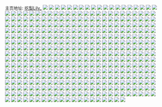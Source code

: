主页地址: [吃梨Lily_](https://weibo.com/u/5214652049) 
![](https://wx4.sinaimg.cn/mw2000/005GU9d7ly1h9n0moajytj31kh23b1kx.jpg) 
![](https://wx4.sinaimg.cn/mw2000/005GU9d7ly1h9a91x3fl9j30n01ds14e.jpg) 
![](https://wx4.sinaimg.cn/mw2000/005GU9d7ly1h9f2stpzrdj31400u0guq.jpg) 
![](https://wx4.sinaimg.cn/mw2000/005GU9d7ly1h9f2wogahkj30mz0cpn13.jpg) 
![](https://wx4.sinaimg.cn/mw2000/005GU9d7ly1h9f35a7gpcj31s035sx6r.jpg) 
![](https://wx4.sinaimg.cn/mw2000/005GU9d7ly1h9f35dmylxj32c0340e83.jpg) 
![](https://wx4.sinaimg.cn/mw2000/005GU9d7gy1h92kw033guj30u0140ajl.jpg) 
![](https://wx4.sinaimg.cn/mw2000/005GU9d7gy1h92kvzj2cqj30u01407be.jpg) 
![](https://wx4.sinaimg.cn/mw2000/005GU9d7ly1h8vi81e0u1j31ig20lnpd.jpg) 
![](https://wx4.sinaimg.cn/mw2000/005GU9d7ly1h8vi83lzk5j316w1l74qp.jpg) 
![](https://wx4.sinaimg.cn/mw2000/005GU9d7ly1h8vi84mp11j31o3284kjl.jpg) 
![](https://wx4.sinaimg.cn/mw2000/005GU9d7ly1h8vi8cx2lfj32c03401l0.jpg) 
![](https://wx4.sinaimg.cn/mw2000/005GU9d7ly1h8vi8rqplwj32c02c01kz.jpg) 
![](https://wx4.sinaimg.cn/mw2000/005GU9d7ly1h8vi8gbet6j32c0340hdt.jpg) 
![](https://wx4.sinaimg.cn/mw2000/005GU9d7ly1h8vi8ix1c8j30xc4fv18k.jpg) 
![](https://wx4.sinaimg.cn/mw2000/005GU9d7ly1h8vi8pd4y3j315o3yek9u.jpg) 
![](https://wx4.sinaimg.cn/mw2000/005GU9d7ly1h8vi8lro08j31jy36c7tx.jpg) 
![](https://wx4.sinaimg.cn/mw2000/005GU9d7ly1h8on9f81aej30mz0lqjtr.jpg) 
![](https://wx4.sinaimg.cn/mw2000/005GU9d7ly1h67jm4d6w7j32c0340k71.jpg) 
![](https://wx4.sinaimg.cn/mw2000/005GU9d7ly1h67jma5fnej32c0340h4a.jpg) 
![](https://wx4.sinaimg.cn/mw2000/005GU9d7ly1h67jmfrijkj32c0340e83.jpg) 
![](https://wx4.sinaimg.cn/mw2000/005GU9d7ly1h67jmkxlxzj320634018z.jpg) 
![](https://wx4.sinaimg.cn/mw2000/005GU9d7ly1h67jmz8n9yj32c0340kjm.jpg) 
![](https://wx4.sinaimg.cn/mw2000/005GU9d7ly1h67kc6k2vdj32c0340e1b.jpg) 
![](https://wx4.sinaimg.cn/mw2000/005GU9d7ly1h50qzz142bj30si1eoqa9.jpg) 
![](https://wx4.sinaimg.cn/mw2000/005GU9d7ly1h50r06j5d4j31sc2ds4qr.jpg) 
![](https://wx4.sinaimg.cn/mw2000/005GU9d7ly1h50r09571bj33402c04qq.jpg) 
![](https://wx4.sinaimg.cn/mw2000/005GU9d7ly1h50r29l55wj30m20lfdke.jpg) 
![](https://wx4.sinaimg.cn/mw2000/005GU9d7ly1h50r0ci7mjj30zg1ba46o.jpg) 
![](https://wx4.sinaimg.cn/mw2000/005GU9d7ly1h50r199okrj30n00qhtct.jpg) 
![](https://wx4.sinaimg.cn/mw2000/005GU9d7ly1h3q4f0vn1uj30n01dswzg.jpg) 
![](https://wx4.sinaimg.cn/mw2000/005GU9d7ly1h1ued0d0w2j32c033ykjo.jpg) 
![](https://wx4.sinaimg.cn/mw2000/005GU9d7ly1h1ued2pma9j32c033yu0y.jpg) 
![](https://wx4.sinaimg.cn/mw2000/005GU9d7ly1h1ued1n5loj32c033y7wk.jpg) 
![](https://wx4.sinaimg.cn/mw2000/005GU9d7ly1h1ued3chavj32c033ye81.jpg) 
![](https://wx4.sinaimg.cn/mw2000/005GU9d7ly1h1uecyvwxej32c033yb29.jpg) 
![](https://wx4.sinaimg.cn/mw2000/005GU9d7ly1h1ued40rtzj32c033yhdt.jpg) 
![](https://wx4.sinaimg.cn/mw2000/005GU9d7ly1h1ued4ur68j32c033ynpe.jpg) 
![](https://wx4.sinaimg.cn/mw2000/005GU9d7ly1h1ued85w4wj32c033y4qt.jpg) 
![](https://wx4.sinaimg.cn/mw2000/005GU9d7ly1h1ued5wxl3j32c033yqv6.jpg) 
![](https://wx4.sinaimg.cn/mw2000/005GU9d7gy1h1f9vh7ckuj32c0340kjm.jpg) 
![](https://wx4.sinaimg.cn/mw2000/005GU9d7gy1h1f9vg7o5nj32c0340kjm.jpg) 
![](https://wx4.sinaimg.cn/mw2000/005GU9d7gy1h1f9vid4ptj32c0340kjm.jpg) 
![](https://wx4.sinaimg.cn/mw2000/005GU9d7gy1h1f9vf9q0sj33402c01ky.jpg) 
![](https://wx4.sinaimg.cn/mw2000/005GU9d7gy1h1f9vja57kj33402c0npd.jpg) 
![](https://wx4.sinaimg.cn/mw2000/005GU9d7gy1h1f9vkemfcj33402c0e82.jpg) 
![](https://wx4.sinaimg.cn/mw2000/005GU9d7gy1h102b23oxoj33402c0e81.jpg) 
![](https://wx4.sinaimg.cn/mw2000/005GU9d7gy1h102b3dvtnj32tx25z7wh.jpg) 
![](https://wx4.sinaimg.cn/mw2000/005GU9d7gy1h102b4lwyuj33402c0hdt.jpg) 
![](https://wx4.sinaimg.cn/mw2000/005GU9d7gy1h102b5h9iyj32ty25l7wh.jpg) 
![](https://wx4.sinaimg.cn/mw2000/005GU9d7gy1h0nf43r5ogj324t2uf7wi.jpg) 
![](https://wx4.sinaimg.cn/mw2000/005GU9d7gy1h0nf4m4b8ij33402c0qv6.jpg) 
![](https://wx4.sinaimg.cn/mw2000/005GU9d7gy1h0nf4x6tvcj31vr1vrqv5.jpg) 
![](https://wx4.sinaimg.cn/mw2000/005GU9d7gy1h0nf5035doj32nw1zx4qp.jpg) 
![](https://wx4.sinaimg.cn/mw2000/005GU9d7gy1h0nf3pb5uvj33402c1qv5.jpg) 
![](https://wx4.sinaimg.cn/mw2000/005GU9d7gy1h0nf53yrbsj32c03404qq.jpg) 
![](https://wx4.sinaimg.cn/mw2000/005GU9d7gy1h0d2uoc839j30dd0eggm5.jpg) 
![](https://wx4.sinaimg.cn/mw2000/005GU9d7gy1gzgxgott8ij30v90y6gtp.jpg) 
![](https://wx4.sinaimg.cn/mw2000/005GU9d7gy1gzgxgo69adj32c033y1l1.jpg) 
![](https://wx4.sinaimg.cn/mw2000/005GU9d7gy1gzgqzimqz7j33402c04qr.jpg) 
![](https://wx4.sinaimg.cn/mw2000/005GU9d7ly1gwrqze0yluj32c033y4qs.jpg) 
![](https://wx4.sinaimg.cn/mw2000/005GU9d7ly1gwrqzgefv7j32c033y4qr.jpg) 
![](https://wx4.sinaimg.cn/mw2000/005GU9d7ly1gwrqzhyfhgj32c033y4qr.jpg) 
![](https://wx4.sinaimg.cn/mw2000/005GU9d7ly1gwrqzc64ifj32c033ye85.jpg) 
![](https://wx4.sinaimg.cn/mw2000/005GU9d7ly1gwrqzie322j30n01dqk23.jpg) 
![](https://wx4.sinaimg.cn/mw2000/005GU9d7ly1gwrqzjbe5uj32c033yqv5.jpg) 
![](https://wx4.sinaimg.cn/mw2000/005GU9d7ly1gwrqzldlpaj315o2fanpd.jpg) 
![](https://wx4.sinaimg.cn/mw2000/005GU9d7ly1gwrqzoommjj31sc2dshdu.jpg) 
![](https://wx4.sinaimg.cn/mw2000/005GU9d7ly1gwrqzng1spj315o2etkjl.jpg) 
![](https://wx4.sinaimg.cn/mw2000/005GU9d7ly1gwrmz5oiiej33402c0b2a.jpg) 
![](https://wx4.sinaimg.cn/mw2000/005GU9d7ly1gwrmz7rpx8j33402c04qq.jpg) 
![](https://wx4.sinaimg.cn/mw2000/005GU9d7ly1gwrmz93ypjj322a2r1x6p.jpg) 
![](https://wx4.sinaimg.cn/mw2000/005GU9d7ly1gwrmzayjjsj33402c0b2b.jpg) 
![](https://wx4.sinaimg.cn/mw2000/005GU9d7ly1gwrmzdd0jej32c0340b2b.jpg) 
![](https://wx4.sinaimg.cn/mw2000/005GU9d7ly1gwrmzg2c1cj33402c0kjo.jpg) 
![](https://wx4.sinaimg.cn/mw2000/005GU9d7ly1gwrmzi5mprj32c03401ky.jpg) 
![](https://wx4.sinaimg.cn/mw2000/005GU9d7ly1gwrmz43cwij32c03407wj.jpg) 
![](https://wx4.sinaimg.cn/mw2000/005GU9d7ly1gwrmzj4j01j33402c0kjl.jpg) 
![](https://wx4.sinaimg.cn/mw2000/005GU9d7ly1gwnrv28rvdj31sc2ds4qq.jpg) 
![](https://wx4.sinaimg.cn/mw2000/005GU9d7ly1gwnrv0rgrdj31sc2dsx6p.jpg) 
![](https://wx4.sinaimg.cn/mw2000/005GU9d7ly1gwnrv4bfi6j31sc2ds1ky.jpg) 
![](https://wx4.sinaimg.cn/mw2000/005GU9d7ly1gwnrv5ppe3j31sc2ds7wi.jpg) 
![](https://wx4.sinaimg.cn/mw2000/005GU9d7ly1gwnrv6xs1oj31sc2ds1ky.jpg) 
![](https://wx4.sinaimg.cn/mw2000/005GU9d7ly1gwnrv8dkxjj31sc2ds4qq.jpg) 
![](https://wx4.sinaimg.cn/mw2000/005GU9d7ly1guw981abv3j62c02c1kjn02.jpg) 
![](https://wx4.sinaimg.cn/mw2000/005GU9d7ly1guw982mx3xj62c02c0qv702.jpg) 
![](https://wx4.sinaimg.cn/mw2000/005GU9d7ly1guw97zpqvhj62c02c0qv702.jpg) 
![](https://wx4.sinaimg.cn/mw2000/005GU9d7ly1guw983n4odj62c02c0e8302.jpg) 
![](https://wx4.sinaimg.cn/mw2000/005GU9d7ly1guvc92wv48j63402c0npf02.jpg) 
![](https://wx4.sinaimg.cn/mw2000/005GU9d7ly1guvc952141j63402c0kjn02.jpg) 
![](https://wx4.sinaimg.cn/mw2000/005GU9d7ly1guvc9xtd3qj62c03404qr02.jpg) 
![](https://wx4.sinaimg.cn/mw2000/005GU9d7ly1gtunf34npkj60mz0xldiy02.jpg) 
![](https://wx4.sinaimg.cn/mw2000/005GU9d7ly1gtiwxnncwhj33402c11l1.jpg) 
![](https://wx4.sinaimg.cn/mw2000/005GU9d7ly1gtiwxoo7v4j33402c1x6p.jpg) 
![](https://wx4.sinaimg.cn/mw2000/005GU9d7ly1gtiwxq8s4kj33402c1hdw.jpg) 
![](https://wx4.sinaimg.cn/mw2000/005GU9d7ly1gtiwxrlacwj33402c07wi.jpg) 
![](https://wx4.sinaimg.cn/mw2000/005GU9d7ly1gtiwyq2d40j32pd1xnb29.jpg) 
![](https://wx4.sinaimg.cn/mw2000/005GU9d7ly1gtiwz17hcxj33402c07wh.jpg) 
![](https://wx4.sinaimg.cn/mw2000/005GU9d7ly1gtdt1sike2j32c033y1l0.jpg) 
![](https://wx4.sinaimg.cn/mw2000/005GU9d7ly1gtdt1bvvflj32c033y7wj.jpg) 
![](https://wx4.sinaimg.cn/mw2000/005GU9d7ly1gt827ngm8kj32c0340u0y.jpg) 
![](https://wx4.sinaimg.cn/mw2000/005GU9d7ly1gt827pxb33j32c0340x6r.jpg) 
![](https://wx4.sinaimg.cn/mw2000/005GU9d7ly1gt827qbx6kj30n00cxq5j.jpg) 
![](https://wx4.sinaimg.cn/mw2000/005GU9d7ly1gt827z1gfrj60n00cy76302.jpg) 
![](https://wx4.sinaimg.cn/mw2000/005GU9d7ly1gt827rfdabj30n00cx0w3.jpg) 
![](https://wx4.sinaimg.cn/mw2000/005GU9d7ly1gt827ruuqkj30n00n0dq8.jpg) 
![](https://wx4.sinaimg.cn/mw2000/005GU9d7ly1gsxmv8t1foj32c0340npe.jpg) 
![](https://wx4.sinaimg.cn/mw2000/005GU9d7ly1gsxmvhwxx9j32c0340kjm.jpg) 
![](https://wx4.sinaimg.cn/mw2000/005GU9d7ly1gsxmvuiecpj32801o0qv6.jpg) 
![](https://wx4.sinaimg.cn/mw2000/005GU9d7ly1gsurscvkf8j31y01y0x6p.jpg) 
![](https://wx4.sinaimg.cn/mw2000/005GU9d7ly1gsursel9h9j31wa1waqv5.jpg) 
![](https://wx4.sinaimg.cn/mw2000/005GU9d7ly1gsursgcyx6j31v81v8qv5.jpg) 
![](https://wx4.sinaimg.cn/mw2000/005GU9d7ly1gsursa9hhtj32122117wi.jpg) 
![](https://wx4.sinaimg.cn/mw2000/005GU9d7ly1gsursimvk4j32k92c0qv7.jpg) 
![](https://wx4.sinaimg.cn/mw2000/005GU9d7ly1gsursjm2t7j30wi0wjwod.jpg) 
![](https://wx4.sinaimg.cn/mw2000/005GU9d7ly1gs8tg7jfurj32c033y4qr.jpg) 
![](https://wx4.sinaimg.cn/mw2000/005GU9d7ly1gs8tg5swjuj32c033y7wj.jpg) 
![](https://wx4.sinaimg.cn/mw2000/005GU9d7ly1gs8tg86rerj30n01pd1d0.jpg) 
![](https://wx4.sinaimg.cn/mw2000/005GU9d7gy1gs5dbkov5wj31sc2mhkjl.jpg) 
![](https://wx4.sinaimg.cn/mw2000/005GU9d7gy1gs5dbjoheej31sc2mhkjl.jpg) 
![](https://wx4.sinaimg.cn/mw2000/005GU9d7gy1grundf77k7j322n340npf.jpg) 
![](https://wx4.sinaimg.cn/mw2000/005GU9d7gy1grundgw3rfj322n340npf.jpg) 
![](https://wx4.sinaimg.cn/mw2000/005GU9d7gy1grundimbpfj322n340e83.jpg) 
![](https://wx4.sinaimg.cn/mw2000/005GU9d7gy1grundkccv9j322n340qv7.jpg) 
![](https://wx4.sinaimg.cn/mw2000/005GU9d7gy1grundm5ygij322n340e83.jpg) 
![](https://wx4.sinaimg.cn/mw2000/005GU9d7gy1grundnusw7j321a31yqv6.jpg) 
![](https://wx4.sinaimg.cn/mw2000/005GU9d7gy1grundpa07qj31z02yjb2a.jpg) 
![](https://wx4.sinaimg.cn/mw2000/005GU9d7gy1grundqvt16j3226340kjn.jpg) 
![](https://wx4.sinaimg.cn/mw2000/005GU9d7gy1grundsngz9j322n340qv7.jpg) 
![](https://wx4.sinaimg.cn/mw2000/005GU9d7gy1grtreemwr2j322n3401kz.jpg) 
![](https://wx4.sinaimg.cn/mw2000/005GU9d7gy1grtregh4blj322n340qv6.jpg) 
![](https://wx4.sinaimg.cn/mw2000/005GU9d7gy1grtreilf9xj31vm2tgnpe.jpg) 
![](https://wx4.sinaimg.cn/mw2000/005GU9d7gy1grtrel9zbej322n340b2b.jpg) 
![](https://wx4.sinaimg.cn/mw2000/005GU9d7gy1grtremvyw1j322n340x6q.jpg) 
![](https://wx4.sinaimg.cn/mw2000/005GU9d7gy1grtrep16m6j322n340u0z.jpg) 
![](https://wx4.sinaimg.cn/mw2000/005GU9d7gy1grtreq8q3rj31zg2z7hdt.jpg) 
![](https://wx4.sinaimg.cn/mw2000/005GU9d7gy1grtreryudfj322n340b2b.jpg) 
![](https://wx4.sinaimg.cn/mw2000/005GU9d7gy1grtreucob1j322n3401kz.jpg) 
![](https://wx4.sinaimg.cn/mw2000/005GU9d7gy1grrgpnm1iej322n3407wi.jpg) 
![](https://wx4.sinaimg.cn/mw2000/005GU9d7gy1grrgpqi8qmj322n340u0y.jpg) 
![](https://wx4.sinaimg.cn/mw2000/005GU9d7gy1grrgptef5lj322n340qv6.jpg) 
![](https://wx4.sinaimg.cn/mw2000/005GU9d7gy1grrgpwjghwj322n340kjm.jpg) 
![](https://wx4.sinaimg.cn/mw2000/005GU9d7gy1grrgpl9fzwj3220332b2a.jpg) 
![](https://wx4.sinaimg.cn/mw2000/005GU9d7gy1grrgpzjxpkj322n340u0y.jpg) 
![](https://wx4.sinaimg.cn/mw2000/005GU9d7gy1grrgq2da1sj61zq2zm4qq02.jpg) 
![](https://wx4.sinaimg.cn/mw2000/005GU9d7gy1grrgq4y7plj322n340x6q.jpg) 
![](https://wx4.sinaimg.cn/mw2000/005GU9d7gy1grrgq6u89zj322n3401l0.jpg) 
![](https://wx4.sinaimg.cn/mw2000/005GU9d7gy1grmt3qzv5mj30u01404d5.jpg) 
![](https://wx4.sinaimg.cn/mw2000/005GU9d7gy1grmt3rmo2ij30u01404b9.jpg) 
![](https://wx4.sinaimg.cn/mw2000/005GU9d7gy1grmt3s348rj30u014017r.jpg) 
![](https://wx4.sinaimg.cn/mw2000/005GU9d7gy1grmt3skj8xj30u0182wow.jpg) 
![](https://wx4.sinaimg.cn/mw2000/005GU9d7gy1grmt3t059tj30u0140tle.jpg) 
![](https://wx4.sinaimg.cn/mw2000/005GU9d7gy1grmt3xn1v4j30u014bnh0.jpg) 
![](https://wx4.sinaimg.cn/mw2000/005GU9d7gy1grmfrhlz5zj30u0140qdf.jpg) 
![](https://wx4.sinaimg.cn/mw2000/005GU9d7gy1grmfricsc6j31400u0wpu.jpg) 
![](https://wx4.sinaimg.cn/mw2000/005GU9d7gy1grmfrj6ohkj30u0140nb4.jpg) 
![](https://wx4.sinaimg.cn/mw2000/005GU9d7gy1grhr4pjmvwj30n02k01kx.jpg) 
![](https://wx4.sinaimg.cn/mw2000/005GU9d7gy1grhr4ny423j30u013zdmf.jpg) 
![](https://wx4.sinaimg.cn/mw2000/005GU9d7gy1grhr4rsqsvj30u013ztm6.jpg) 
![](https://wx4.sinaimg.cn/mw2000/005GU9d7gy1grhr4slix6j30n01bxqlp.jpg) 
![](https://wx4.sinaimg.cn/mw2000/005GU9d7gy1grhr4t9tm2j30n017mwqm.jpg) 
![](https://wx4.sinaimg.cn/mw2000/005GU9d7gy1grhr4tw29sj30n00yi49m.jpg) 
![](https://wx4.sinaimg.cn/mw2000/005GU9d7gy1grhr4v0ipjj30u01nz1cz.jpg) 
![](https://wx4.sinaimg.cn/mw2000/005GU9d7gy1gri4cazrv3j30n01ebdnj.jpg) 
![](https://wx4.sinaimg.cn/mw2000/005GU9d7gy1gri4cbu6lvj30n01yu4ic.jpg) 
![](https://wx4.sinaimg.cn/mw2000/005GU9d7gy1gqp89mgmh8j30u0140wnr.jpg) 
![](https://wx4.sinaimg.cn/mw2000/005GU9d7gy1gqp89n1r24j30u0140125.jpg) 
![](https://wx4.sinaimg.cn/mw2000/005GU9d7gy1gqp89nvquvj30u00u0qba.jpg) 
![](https://wx4.sinaimg.cn/mw2000/005GU9d7gy1gqp89ogq7lj30u01407d5.jpg) 
![](https://wx4.sinaimg.cn/mw2000/005GU9d7gy1gqp89lr04uj30u0140n7e.jpg) 
![](https://wx4.sinaimg.cn/mw2000/005GU9d7gy1gqp89p43vrj30u00u0ah9.jpg) 
![](https://wx4.sinaimg.cn/mw2000/005GU9d7gy1gq7imltxqsj30u0140k4h.jpg) 
![](https://wx4.sinaimg.cn/mw2000/005GU9d7gy1gq7imn1182j30u0140as0.jpg) 
![](https://wx4.sinaimg.cn/mw2000/005GU9d7ly1gq6pdizq8xj31400u043h.jpg) 
![](https://wx4.sinaimg.cn/mw2000/005GU9d7ly1gq6pdk0523j31400u0nbd.jpg) 
![](https://wx4.sinaimg.cn/mw2000/005GU9d7ly1gq5e04b8drj30u013zh27.jpg) 
![](https://wx4.sinaimg.cn/mw2000/005GU9d7ly1gq5e04m8maj30u013zwru.jpg) 
![](https://wx4.sinaimg.cn/mw2000/005GU9d7ly1gq5e0548x7j30u013zh3p.jpg) 
![](https://wx4.sinaimg.cn/mw2000/005GU9d7ly1gq5e07cvkaj30n02sq4oj.jpg) 
![](https://wx4.sinaimg.cn/mw2000/005GU9d7ly1gq5e09oe5oj30u018zh1o.jpg) 
![](https://wx4.sinaimg.cn/mw2000/005GU9d7ly1gq5e08bfh3j30n02k41kx.jpg) 
![](https://wx4.sinaimg.cn/mw2000/005GU9d7ly1gq5e0a07gpj30u018zh0w.jpg) 
![](https://wx4.sinaimg.cn/mw2000/005GU9d7ly1gq5e07rcb0j30u018zdtv.jpg) 
![](https://wx4.sinaimg.cn/mw2000/005GU9d7ly1gq5e094txrj30u018zh45.jpg) 
![](https://wx4.sinaimg.cn/mw2000/005GU9d7gy1gppasgq69yj30u01407fm.jpg) 
![](https://wx4.sinaimg.cn/mw2000/005GU9d7gy1gppashlta7j30u0140n9n.jpg) 
![](https://wx4.sinaimg.cn/mw2000/005GU9d7gy1gppasii4bbj30n012wtdc.jpg) 
![](https://wx4.sinaimg.cn/mw2000/005GU9d7gy1gppasj9f7jj30u0140qes.jpg) 
![](https://wx4.sinaimg.cn/mw2000/005GU9d7gy1gppask3rs0j31400u0qez.jpg) 
![](https://wx4.sinaimg.cn/mw2000/005GU9d7gy1gppaslb9ppj30u01407p7.jpg) 
![](https://wx4.sinaimg.cn/mw2000/005GU9d7gy1gppaslz1kpj30u014011f.jpg) 
![](https://wx4.sinaimg.cn/mw2000/005GU9d7gy1gppasmst93j31400u0dum.jpg) 
![](https://wx4.sinaimg.cn/mw2000/005GU9d7gy1gpnu1bufgmj30n01dsaik.jpg) 
![](https://wx4.sinaimg.cn/mw2000/005GU9d7gy1gp8nj8l3amj30n01pcqhz.jpg) 
![](https://wx4.sinaimg.cn/mw2000/005GU9d7gy1gp8nj7w3wrj30u01nz14p.jpg) 
![](https://wx4.sinaimg.cn/mw2000/005GU9d7ly1gp7zgre3rmj30u00u0jzh.jpg) 
![](https://wx4.sinaimg.cn/mw2000/005GU9d7ly1gp7zgs3gwvj30u00u0dnn.jpg) 
![](https://wx4.sinaimg.cn/mw2000/005GU9d7ly1gp7zgspxmtj30u0140ahw.jpg) 
![](https://wx4.sinaimg.cn/mw2000/005GU9d7ly1gp7zgqpxvrj30u01387cl.jpg) 
![](https://wx4.sinaimg.cn/mw2000/005GU9d7ly1gp7zgtiqd2j30u00u0n3c.jpg) 
![](https://wx4.sinaimg.cn/mw2000/005GU9d7ly1gp7zgub68jj30u0140k1v.jpg) 
![](https://wx4.sinaimg.cn/mw2000/005GU9d7ly1gp2804nx79j30go103tds.jpg) 
![](https://wx4.sinaimg.cn/mw2000/005GU9d7ly1gorr0fgrq2j30u00u0jzv.jpg) 
![](https://wx4.sinaimg.cn/mw2000/005GU9d7ly1gorr0g2p86j30u00u0aky.jpg) 
![](https://wx4.sinaimg.cn/mw2000/005GU9d7ly1gorr0gtle3j30u00u0aiu.jpg) 
![](https://wx4.sinaimg.cn/mw2000/005GU9d7ly1gorr0ess4nj30n01dskjm.jpg) 
![](https://wx4.sinaimg.cn/mw2000/005GU9d7ly1gnxkp25c9dj31400u07fe.jpg) 
![](https://wx4.sinaimg.cn/mw2000/005GU9d7ly1gnxkp1khlcj30u017vwqv.jpg) 
![](https://wx4.sinaimg.cn/mw2000/005GU9d7gy1glfm1lr0ujj30q00ymgw5.jpg) 
![](https://wx4.sinaimg.cn/mw2000/005GU9d7gy1glfm1kvnafj30yo0yonnb.jpg) 
![](https://wx4.sinaimg.cn/mw2000/005GU9d7gy1glfm1mi3wej30q00ym14f.jpg) 
![](https://wx4.sinaimg.cn/mw2000/005GU9d7gy1glfm1n68rzj30q00ym7da.jpg) 
![](https://wx4.sinaimg.cn/mw2000/005GU9d7gy1glfm1olgssj30ww0r0jzf.jpg) 
![](https://wx4.sinaimg.cn/mw2000/005GU9d7gy1glfm1pcu4bj30q00ymgyl.jpg) 
![](https://wx4.sinaimg.cn/mw2000/005GU9d7gy1glfm1q402uj30yo0q0qeg.jpg) 
![](https://wx4.sinaimg.cn/mw2000/005GU9d7gy1glfm1r1uk4j30q00ymwne.jpg) 
![](https://wx4.sinaimg.cn/mw2000/005GU9d7gy1glfm1vrzivj33402c0hdw.jpg) 
![](https://wx4.sinaimg.cn/mw2000/005GU9d7gy1glb1dvigahj30u013yn5w.jpg) 
![](https://wx4.sinaimg.cn/mw2000/005GU9d7gy1gkq1sub1p2j30yo0yongq.jpg) 
![](https://wx4.sinaimg.cn/mw2000/005GU9d7gy1gkq1svf8x2j30yo0yodxn.jpg) 
![](https://wx4.sinaimg.cn/mw2000/005GU9d7gy1gkq1swbyfwj30yo0yo4de.jpg) 
![](https://wx4.sinaimg.cn/mw2000/005GU9d7gy1gkq1swtwxsj30g00nywji.jpg) 
![](https://wx4.sinaimg.cn/mw2000/005GU9d7gy1gkq1sszidij30yo0yokco.jpg) 
![](https://wx4.sinaimg.cn/mw2000/005GU9d7gy1gkq1sy4ns7j30q00q016t.jpg) 
![](https://wx4.sinaimg.cn/mw2000/005GU9d7gy1gkq1sytutsj30g00yo0wh.jpg) 
![](https://wx4.sinaimg.cn/mw2000/005GU9d7gy1gkq1szme9rj30q00yoqcx.jpg) 
![](https://wx4.sinaimg.cn/mw2000/005GU9d7gy1gko036ylafj30q00yoal1.jpg) 
![](https://wx4.sinaimg.cn/mw2000/005GU9d7gy1gko038vu4xj30q00yodr9.jpg) 
![](https://wx4.sinaimg.cn/mw2000/005GU9d7gy1gjfv6vl25qj30xf0p2qdx.jpg) 
![](https://wx4.sinaimg.cn/mw2000/005GU9d7gy1gjfv6w214rj30om0wu487.jpg) 
![](https://wx4.sinaimg.cn/mw2000/005GU9d7gy1gjfv6v3nzsj30xp0pa7ie.jpg) 
![](https://wx4.sinaimg.cn/mw2000/005GU9d7gy1gjfv6wk2ibj30q00yowvc.jpg) 
![](https://wx4.sinaimg.cn/mw2000/005GU9d7gy1gjeuyg8uazj31f01sh1kz.jpg) 
![](https://wx4.sinaimg.cn/mw2000/005GU9d7gy1gjeuyi5j9aj31tm1tm4qq.jpg) 
![](https://wx4.sinaimg.cn/mw2000/005GU9d7gy1gjeuyjint9j31r11f01kx.jpg) 
![](https://wx4.sinaimg.cn/mw2000/005GU9d7gy1gjeuykczvxj30yo0yoavs.jpg) 
![](https://wx4.sinaimg.cn/mw2000/005GU9d7gy1gjeuyee3yfj30xs0pcdv8.jpg) 
![](https://wx4.sinaimg.cn/mw2000/005GU9d7gy1gjeuykxmnzj30q00yonb4.jpg) 
![](https://wx4.sinaimg.cn/mw2000/005GU9d7gy1gjdsgynh1wj30q00yoh1s.jpg) 
![](https://wx4.sinaimg.cn/mw2000/005GU9d7gy1gjdsgzh50wj30q00yo4cy.jpg) 
![](https://wx4.sinaimg.cn/mw2000/005GU9d7gy1gjdsh0njhkj30q00yotnm.jpg) 
![](https://wx4.sinaimg.cn/mw2000/005GU9d7gy1gjdsh1392hj30yo0q015e.jpg) 
![](https://wx4.sinaimg.cn/mw2000/005GU9d7gy1gjdsh1g39cj30q00yonaz.jpg) 
![](https://wx4.sinaimg.cn/mw2000/005GU9d7gy1gjdsh1x9qqj30q00yo7gg.jpg) 
![](https://wx4.sinaimg.cn/mw2000/005GU9d7gy1gjds02fdn1j30q00xa1kx.jpg) 
![](https://wx4.sinaimg.cn/mw2000/005GU9d7gy1gjds2xhlusj30u0140qv5.jpg) 
![](https://wx4.sinaimg.cn/mw2000/005GU9d7gy1gjds01ssb6j30yo0q0k7a.jpg) 
![](https://wx4.sinaimg.cn/mw2000/005GU9d7gy1gjds045c9wj30ok0upjzz.jpg) 
![](https://wx4.sinaimg.cn/mw2000/005GU9d7gy1gjds04pgorj30oh0wnwoq.jpg) 
![](https://wx4.sinaimg.cn/mw2000/005GU9d7gy1gjds055hu8j30yo0q0aod.jpg) 
![](https://wx4.sinaimg.cn/mw2000/005GU9d7gy1gja4wqawl5j30u00u01jl.jpg) 
![](https://wx4.sinaimg.cn/mw2000/005GU9d7gy1gja4wkvuypj30u00u07uk.jpg) 
![](https://wx4.sinaimg.cn/mw2000/005GU9d7gy1gja4w5txwdj316o0azq48.jpg) 
![](https://wx4.sinaimg.cn/mw2000/005GU9d7ly1ghoako4snvj30qo0qowpf.jpg) 
![](https://wx4.sinaimg.cn/mw2000/005GU9d7ly1ghclw97yljj30u00u0789.jpg) 
![](https://wx4.sinaimg.cn/mw2000/005GU9d7ly1gh6zr25cipj30u00u0tkg.jpg) 
![](https://wx4.sinaimg.cn/mw2000/005GU9d7ly1gh6zr2ktzdj30u00u0n2q.jpg) 
![](https://wx4.sinaimg.cn/mw2000/005GU9d7ly1gh6zr2vqd4j30up0u0thg.jpg) 
![](https://wx4.sinaimg.cn/mw2000/005GU9d7ly1gh6zr1js2bj30qo0qon2p.jpg) 
![](https://wx4.sinaimg.cn/mw2000/005GU9d7ly1gh6zr36606j30qo0qo44r.jpg) 
![](https://wx4.sinaimg.cn/mw2000/005GU9d7ly1gh6zr3iksvj30u00u0jxp.jpg) 
![](https://wx4.sinaimg.cn/mw2000/005GU9d7ly1gh6zr4df0aj30u00u0wnt.jpg) 
![](https://wx4.sinaimg.cn/mw2000/005GU9d7ly1gh6zr54gt5j30u00u0tg6.jpg) 
![](https://wx4.sinaimg.cn/mw2000/005GU9d7gy1ggpmkpu19kj30u30u3dl7.jpg) 
![](https://wx4.sinaimg.cn/mw2000/005GU9d7gy1ggpmkpasizj30xi0xin97.jpg) 
![](https://wx4.sinaimg.cn/mw2000/005GU9d7gy1ggpmkqzf6ej30qs0ra456.jpg) 
![](https://wx4.sinaimg.cn/mw2000/005GU9d7gy1ggpmkre24aj30vy0xkdt5.jpg) 
![](https://wx4.sinaimg.cn/mw2000/005GU9d7gy1ggpmks8iu5j30sb0sb0zp.jpg) 
![](https://wx4.sinaimg.cn/mw2000/005GU9d7gy1ggpmksy8gtj31rn1r5qv5.jpg) 
![](https://wx4.sinaimg.cn/mw2000/005GU9d7gy1ggpmkthvgbj30vm0vmgvx.jpg) 
![](https://wx4.sinaimg.cn/mw2000/005GU9d7gy1ggpmldccu9j30ku4mo1ky.jpg) 
![](https://wx4.sinaimg.cn/mw2000/005GU9d7gy1ggpmlec95uj30ku2w64qp.jpg) 
![](https://wx4.sinaimg.cn/mw2000/005GU9d7gy1ggpmlc7bq3j30ku335b29.jpg) 
![](https://wx4.sinaimg.cn/mw2000/005GU9d7ly1ggkommgo72j30o50qo0z0.jpg) 
![](https://wx4.sinaimg.cn/mw2000/005GU9d7ly1ggkomm1zewj30qo0qojzu.jpg) 
![](https://wx4.sinaimg.cn/mw2000/005GU9d7ly1ggin11c55gj30rs19rn22.jpg) 
![](https://wx4.sinaimg.cn/mw2000/005GU9d7ly1ggin11jkfij30rs1qitg9.jpg) 
![](https://wx4.sinaimg.cn/mw2000/005GU9d7ly1gggg3wr7q1j30u0163azi.jpg) 
![](https://wx4.sinaimg.cn/mw2000/005GU9d7ly1gggg3w6duyj30u01pakgp.jpg) 
![](https://wx4.sinaimg.cn/mw2000/005GU9d7gy1gg8cou626kj30ku0ks77x.jpg) 
![](https://wx4.sinaimg.cn/mw2000/005GU9d7gy1gg20z8sbulj30u014048g.jpg) 
![](https://wx4.sinaimg.cn/mw2000/005GU9d7gy1gfxgucyhc9j30ya0tye1a.jpg) 
![](https://wx4.sinaimg.cn/mw2000/005GU9d7gy1gftb6b1mi4j30sy0tf1kx.jpg) 
![](https://wx4.sinaimg.cn/mw2000/005GU9d7gy1geyu0ob9bij30rs1jkjx4.jpg) 
![](https://wx4.sinaimg.cn/mw2000/005GU9d7gy1geyu0njzrbj30ku1jpwo5.jpg) 
![](https://wx4.sinaimg.cn/mw2000/005GU9d7gy1geyu0p0gnoj30rs1li79j.jpg) 
![](https://wx4.sinaimg.cn/mw2000/005GU9d7ly1ge08vkdlsmj30lm1e7q7z.jpg) 
![](https://wx4.sinaimg.cn/mw2000/005GU9d7ly1gdz7p88rucj30u00u010s.jpg) 
![](https://wx4.sinaimg.cn/mw2000/005GU9d7ly1gdz7p8myhsj30nc0nc0wo.jpg) 
![](https://wx4.sinaimg.cn/mw2000/005GU9d7ly1gdz7p7r0tuj30nc0ncn1n.jpg) 
![](https://wx4.sinaimg.cn/mw2000/005GU9d7ly1gdz7p92lpnj30nc0ncwkj.jpg) 
![](https://wx4.sinaimg.cn/mw2000/005GU9d7ly1gdz7p9jm58j30nc0ncgqi.jpg) 
![](https://wx4.sinaimg.cn/mw2000/005GU9d7ly1gdz7p9tnqbj30nc0ncwg0.jpg) 
![](https://wx4.sinaimg.cn/mw2000/005GU9d7ly1gdz7pkc35uj30nc0nc0vb.jpg) 
![](https://wx4.sinaimg.cn/mw2000/005GU9d7ly1gdd8s1danlj30qo0qotfk.jpg) 
![](https://wx4.sinaimg.cn/mw2000/005GU9d7ly1gdd8s3guxrj30qo0qowkn.jpg) 
![](https://wx4.sinaimg.cn/mw2000/005GU9d7ly1gdd8s0enmmj30qo0qojx3.jpg) 
![](https://wx4.sinaimg.cn/mw2000/005GU9d7ly1gdd8om6vg0j31w01w0no8.jpg) 
![](https://wx4.sinaimg.cn/mw2000/005GU9d7ly1gd8doivtrmj30tx08ctb9.jpg) 
![](https://wx4.sinaimg.cn/mw2000/005GU9d7ly1gczdirncwxj30rs3uwqv5.jpg) 
![](https://wx4.sinaimg.cn/mw2000/005GU9d7ly1gabnps4lexj30tg0gqh3o.jpg) 
![](https://wx4.sinaimg.cn/mw2000/005GU9d7ly1g9rs2k00vbj30ky07074g.jpg) 
![](https://wx4.sinaimg.cn/mw2000/005GU9d7ly1g9rs35t8anj30kk06oaag.jpg) 
![](https://wx4.sinaimg.cn/mw2000/005GU9d7ly1g9olbs5ejkj31w01w0qv5.jpg) 
![](https://wx4.sinaimg.cn/mw2000/005GU9d7ly1g9olbsxt4yj31w01w01ky.jpg) 
![](https://wx4.sinaimg.cn/mw2000/005GU9d7ly1g9olbtoaswj30u00u0gul.jpg) 
![](https://wx4.sinaimg.cn/mw2000/005GU9d7ly1g9olbtym11j30u00u0128.jpg) 
![](https://wx4.sinaimg.cn/mw2000/005GU9d7ly1g9olbuiiljj30u00u0475.jpg) 
![](https://wx4.sinaimg.cn/mw2000/005GU9d7ly1g9olbreptqj31w01w0e82.jpg) 
![](https://wx4.sinaimg.cn/mw2000/005GU9d7ly1g9olbuv25zj30u00u0ngs.jpg) 
![](https://wx4.sinaimg.cn/mw2000/005GU9d7ly1g9olbwk4ryj31w01w04qq.jpg) 
![](https://wx4.sinaimg.cn/mw2000/005GU9d7ly1g9olbxj73fj30u00u0488.jpg) 
![](https://wx4.sinaimg.cn/mw2000/005GU9d7ly1g98gbnkse5j30u0190n2i.jpg) 
![](https://wx4.sinaimg.cn/mw2000/005GU9d7ly1g98gbmzajjj31900u0al7.jpg) 
![](https://wx4.sinaimg.cn/mw2000/005GU9d7ly1g8s0utthnkj30u00u079f.jpg) 
![](https://wx4.sinaimg.cn/mw2000/005GU9d7ly1g8s0ut28u2j31400u0jy4.jpg) 
![](https://wx4.sinaimg.cn/mw2000/005GU9d7ly1g8qtfam49yj30u00u00z8.jpg) 
![](https://wx4.sinaimg.cn/mw2000/005GU9d7ly1g8qtfgyipdj30u01hc7c8.jpg) 
![](https://wx4.sinaimg.cn/mw2000/005GU9d7ly1g8qtfmpullj30u01hcdo9.jpg) 
![](https://wx4.sinaimg.cn/mw2000/005GU9d7ly1g8qtft9w8aj30u0140alc.jpg) 
![](https://wx4.sinaimg.cn/mw2000/005GU9d7ly1g8qtfz3suqj30u00u0wlb.jpg) 
![](https://wx4.sinaimg.cn/mw2000/005GU9d7ly1g8qtgbe5iuj30u01hctj6.jpg) 
![](https://wx4.sinaimg.cn/mw2000/005GU9d7gy1g7wuv8ak7ej30qs039dg7.jpg) 
![](https://wx4.sinaimg.cn/mw2000/005GU9d7gy1g7wuv8vvhbj30ke040q39.jpg) 
![](https://wx4.sinaimg.cn/mw2000/005GU9d7gy1g7wjekxef1j30qx0b6750.jpg) 
![](https://wx4.sinaimg.cn/mw2000/005GU9d7gy1g7g4c6jhdqj30tz0cpgnf.jpg) 
![](https://wx4.sinaimg.cn/mw2000/005GU9d7ly1g6cx3mamxnj30u00u0nnc.jpg) 
![](https://wx4.sinaimg.cn/mw2000/005GU9d7ly1g66f2z9yekj31w01w0npd.jpg) 
![](https://wx4.sinaimg.cn/mw2000/005GU9d7ly1g66f2tykzgj30kl0od433.jpg) 
![](https://wx4.sinaimg.cn/mw2000/005GU9d7ly1g5ipurvt23j30rs415qv5.jpg) 
![](https://wx4.sinaimg.cn/mw2000/005GU9d7ly1g5ipuz62rnj30rs48snpd.jpg) 
![](https://wx4.sinaimg.cn/mw2000/005GU9d7ly1g5ipv47qbbj30rs3uwqv5.jpg) 
![](https://wx4.sinaimg.cn/mw2000/005GU9d7ly1g5ipvtw1wpj30rs3llb29.jpg) 
![](https://wx4.sinaimg.cn/mw2000/005GU9d7ly1g5ipvvtqxnj30rs3uwnoe.jpg) 
![](https://wx4.sinaimg.cn/mw2000/005GU9d7ly1g5ipvxwhlyj30rs2w67wh.jpg) 
![](https://wx4.sinaimg.cn/mw2000/005GU9d7ly1g5apbuyi31j31pc0yikjl.jpg) 
![](https://wx4.sinaimg.cn/mw2000/005GU9d7ly1g5apbt8hx9j31pc0yihdt.jpg) 
![](https://wx4.sinaimg.cn/mw2000/005GU9d7ly1g4wz0nehj3j34g02yonpj.jpg) 
![](https://wx4.sinaimg.cn/mw2000/005GU9d7ly1g4wz0sp8m0j32yo4g0he0.jpg) 
![](https://wx4.sinaimg.cn/mw2000/005GU9d7ly1g4eo9o03vaj31w019ch88.jpg) 
![](https://wx4.sinaimg.cn/mw2000/005GU9d7ly1g4eo9oqqifj31w019ch3o.jpg) 
![](https://wx4.sinaimg.cn/mw2000/005GU9d7ly1g4eoaydkpkj32yo4g0u1c.jpg) 
![](https://wx4.sinaimg.cn/mw2000/005GU9d7ly1g4eobrmbhfj32yo4g07wp.jpg) 
![](https://wx4.sinaimg.cn/mw2000/005GU9d7ly1g4eoc88beoj32yo4g04qz.jpg) 
![](https://wx4.sinaimg.cn/mw2000/005GU9d7ly1g4eoch0vo8j32yo4g0hdz.jpg) 
![](https://wx4.sinaimg.cn/mw2000/005GU9d7ly1g4eocsnqxvj32yo4g0npm.jpg) 
![](https://wx4.sinaimg.cn/mw2000/005GU9d7ly1g4eod23pevj32yo4g0kju.jpg) 
![](https://wx4.sinaimg.cn/mw2000/005GU9d7ly1g4eod33ocgj30jg0fu41g.jpg) 
![](https://wx4.sinaimg.cn/mw2000/005GU9d7ly1g4enl8v1kdj30yi1pcqv6.jpg) 
![](https://wx4.sinaimg.cn/mw2000/005GU9d7ly1g4enl6ccgoj32yo4g0u1c.jpg) 
![](https://wx4.sinaimg.cn/mw2000/005GU9d7ly1g3twjfh7o1j30rs4o4x6p.jpg) 
![](https://wx4.sinaimg.cn/mw2000/005GU9d7ly1g3ighfm7vzj30u00v9adl.jpg) 
![](https://wx4.sinaimg.cn/mw2000/005GU9d7ly1g3f1hdo2cnj30jg0jg0tq.jpg) 
![](https://wx4.sinaimg.cn/mw2000/005GU9d7ly1g33b5kf5ecj30u01407wh.jpg) 
![](https://wx4.sinaimg.cn/mw2000/005GU9d7ly1g33b4idq73j31w02ionpd.jpg) 
![](https://wx4.sinaimg.cn/mw2000/005GU9d7ly1g33b4qlc9ej31w02iou0x.jpg) 
![](https://wx4.sinaimg.cn/mw2000/005GU9d7ly1g33b59rqvhj30u00u0qu3.jpg) 
![](https://wx4.sinaimg.cn/mw2000/005GU9d7ly1g33b4tvw1zj31w02iokjl.jpg) 
![](https://wx4.sinaimg.cn/mw2000/005GU9d7ly1g2g6caabc4j30u00u049s.jpg) 
![](https://wx4.sinaimg.cn/mw2000/005GU9d7ly1g2g6c93aeaj30u00u0tj1.jpg) 
![](https://wx4.sinaimg.cn/mw2000/005GU9d7ly1g29ekesnmaj30rs1xddr9.jpg) 
![](https://wx4.sinaimg.cn/mw2000/005GU9d7ly1g14ycv6hi1j31w02iox6p.jpg) 
![](https://wx4.sinaimg.cn/mw2000/005GU9d7ly1g0tfahy2mlj31pc0yiqv5.jpg) 
![](https://wx4.sinaimg.cn/mw2000/005GU9d7ly1g0tfakrtjoj31pc0yi7wi.jpg) 
![](https://wx4.sinaimg.cn/mw2000/005GU9d7ly1g0tfamoc2pj31pc0yinpe.jpg) 
![](https://wx4.sinaimg.cn/mw2000/005GU9d7ly1g0tfavapk2j31pc0yikjm.jpg) 
![](https://wx4.sinaimg.cn/mw2000/005GU9d7ly1g0tfag3r8vj31pc0yinpe.jpg) 
![](https://wx4.sinaimg.cn/mw2000/005GU9d7ly1fyi68w4329j30qo0qoq71.jpg) 
![](https://wx4.sinaimg.cn/mw2000/005GU9d7ly1fyi68vhmd6j30qo0qon2m.jpg) 
![](https://wx4.sinaimg.cn/mw2000/005GU9d7ly1fyi6c30xp9j30qo0qo7ae.jpg) 
![](https://wx4.sinaimg.cn/mw2000/005GU9d7ly1fygnexbiuqj30qo0qo0ym.jpg) 
![](https://wx4.sinaimg.cn/mw2000/005GU9d7ly1fygnexkn80j30qo0qo0ya.jpg) 
![](https://wx4.sinaimg.cn/mw2000/005GU9d7ly1fygney181kj30qo0qogsm.jpg) 
![](https://wx4.sinaimg.cn/mw2000/005GU9d7ly1fygnex1gkrj30qo0zk104.jpg) 
![](https://wx4.sinaimg.cn/mw2000/005GU9d7ly1fygneycxtbj30zk0qoq95.jpg) 
![](https://wx4.sinaimg.cn/mw2000/005GU9d7ly1fygneysq7zj30qo0qogr0.jpg) 
![](https://wx4.sinaimg.cn/mw2000/005GU9d7ly1fyb58khk5gj30hs0vmgmk.jpg) 
![](https://wx4.sinaimg.cn/mw2000/005GU9d7ly1fyb58jgi9hj30qo0qo0tp.jpg) 
![](https://wx4.sinaimg.cn/mw2000/005GU9d7ly1fy8vfusywqj30yi1a0qv5.jpg) 
![](https://wx4.sinaimg.cn/mw2000/005GU9d7ly1fy8vgj0m19j30yb104k6q.jpg) 
![](https://wx4.sinaimg.cn/mw2000/005GU9d7ly1fxw4ij7kqqj31w01f01l1.jpg) 
![](https://wx4.sinaimg.cn/mw2000/005GU9d7ly1fxw4irz73fj31w01f0hdz.jpg) 
![](https://wx4.sinaimg.cn/mw2000/005GU9d7ly1fxw4iyb6fmj31f01w0hdx.jpg) 
![](https://wx4.sinaimg.cn/mw2000/005GU9d7ly1fxfuyimimbj30jg0czgme.jpg) 
![](https://wx4.sinaimg.cn/mw2000/005GU9d7ly1fxfuymek75j30qo0qogsa.jpg) 
![](https://wx4.sinaimg.cn/mw2000/005GU9d7ly1fxc9hebayyj30yi0hi0u9.jpg) 
![](https://wx4.sinaimg.cn/mw2000/005GU9d7ly1fxcahzajnaj30e60e6ab5.jpg) 
![](https://wx4.sinaimg.cn/mw2000/005GU9d7ly1fwlyrfjyvaj30j62otwmd.jpg) 
![](https://wx4.sinaimg.cn/mw2000/005GU9d7ly1fwlyrhvqyzj30j62zkdme.jpg) 
![](https://wx4.sinaimg.cn/mw2000/005GU9d7ly1fwlyrirvmlj30be0go75z.jpg) 
![](https://wx4.sinaimg.cn/mw2000/005GU9d7ly1fwlyrmzraej30s60qo3zu.jpg) 
![](https://wx4.sinaimg.cn/mw2000/005GU9d7ly1fwh6loo1hoj30dh09074s.jpg) 
![](https://wx4.sinaimg.cn/mw2000/005GU9d7ly1fw82k191kwj30hm0wldik.jpg) 
![](https://wx4.sinaimg.cn/mw2000/005GU9d7ly1fw82k03he0j31pc0yi40r.jpg) 
![](https://wx4.sinaimg.cn/mw2000/005GU9d7ly1ftpes5chokj30n94wf7wh.jpg) 
![](https://wx4.sinaimg.cn/mw2000/005GU9d7ly1ft61iq25arj30qo0zk7bn.jpg) 
![](https://wx4.sinaimg.cn/mw2000/005GU9d7ly1ft61jb3gqej30zk0qok0k.jpg) 
![](https://wx4.sinaimg.cn/mw2000/005GU9d7ly1ft61jblv37j30zk0qo7cb.jpg) 
![](https://wx4.sinaimg.cn/mw2000/005GU9d7ly1ft61jc8s83j30zk0qo478.jpg) 
![](https://wx4.sinaimg.cn/mw2000/005GU9d7ly1ft61jagqraj30zk0qoqcd.jpg) 
![](https://wx4.sinaimg.cn/mw2000/005GU9d7ly1ft0jsfumitj30yi1a07wh.jpg) 
![](https://wx4.sinaimg.cn/mw2000/005GU9d7ly1ft0jt412zrj30rs31r1l1.jpg) 
![](https://wx4.sinaimg.cn/mw2000/005GU9d7ly1fsdfxtvo0ej311l1w0b2b.jpg) 
![](https://wx4.sinaimg.cn/mw2000/005GU9d7ly1fs2il2b2f4j30zk0qon1u.jpg) 
![](https://wx4.sinaimg.cn/mw2000/005GU9d7ly1fs2il2y9ajj30zk0qo78d.jpg) 
![](https://wx4.sinaimg.cn/mw2000/005GU9d7ly1fs2il1k1gsj30zk0qotdx.jpg) 
![](https://wx4.sinaimg.cn/mw2000/005GU9d7ly1frtm903s4pj30zk0qo12u.jpg) 
![](https://wx4.sinaimg.cn/mw2000/005GU9d7ly1frtm8opm84j30zk0qoq9n.jpg) 
![](https://wx4.sinaimg.cn/mw2000/005GU9d7ly1fqo3uzbidlj30yg08haea.jpg) 
![](https://wx4.sinaimg.cn/mw2000/005GU9d7ly1fqo40zxml8j30qo3y510t.jpg) 
![](https://wx4.sinaimg.cn/mw2000/005GU9d7ly1fqo410urtij30j60w2jvs.jpg) 
![](https://wx4.sinaimg.cn/mw2000/005GU9d7ly1fq2s9t32i0j30qo0qoae6.jpg) 
![](https://wx4.sinaimg.cn/mw2000/005GU9d7ly1fq2s9tezqtj30qo1bfwm2.jpg) 
![](https://wx4.sinaimg.cn/mw2000/005GU9d7ly1fq2s9sr1ctj30jg0ekwfp.jpg) 
